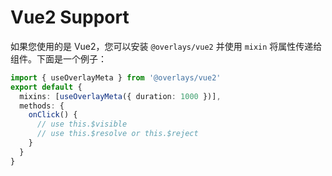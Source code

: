 # Vue2 Support

如果您使用的是 Vue2，您可以安装 `@overlays/vue2` 并使用 `mixin` 将属性传递给组件。下面是一个例子：

```ts
import { useOverlayMeta } from '@overlays/vue2'
export default {
  mixins: [useOverlayMeta({ duration: 1000 })],
  methods: {
    onClick() {
      // use this.$visible
      // use this.$resolve or this.$reject
    }
  }
}
```
